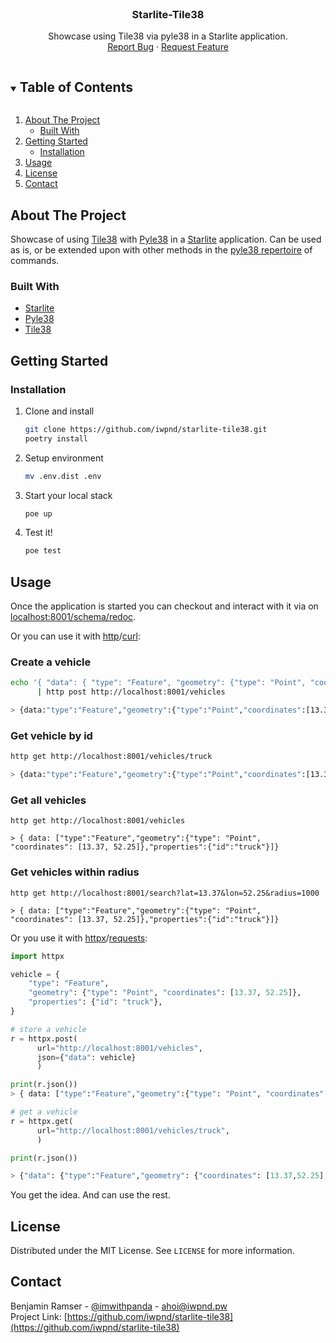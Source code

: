 <br />
<p align="center">
  <h3 align="center">Starlite-Tile38</h3>

  <p align="center">
    Showcase using Tile38 via pyle38 in a Starlite application.
    <br />
    <a href="https://github.com/iwpnd/starlite-tile38/issues">Report Bug</a>
    ·
    <a href="https://github.com/iwpnd/starlite-tile38/issues">Request Feature</a>
  </p>
</p>

<!-- TABLE OF CONTENTS -->
<details open="open">
  <summary><h2 style="display: inline-block">Table of Contents</h2></summary>
  <ol>
    <li>
      <a href="#about-the-project">About The Project</a>
      <ul>
        <li><a href="#built-with">Built With</a></li>
      </ul>
    </li>
    <li>
      <a href="#getting-started">Getting Started</a>
      <ul>
        <li><a href="#installation">Installation</a></li>
      </ul>
    </li>
    <li><a href="#usage">Usage</a></li>
    <li><a href="#license">License</a></li>
    <li><a href="#contact">Contact</a></li>
  </ol>
</details>

<!-- ABOUT THE PROJECT -->

## About The Project

Showcase of using [Tile38](https://github.com/tidwall/tile38) with [Pyle38](https://github.com/iwpnd/pyle38) in a [Starlite](https://github.com/starlite-api/starlite)
application. Can be used as is, or be extended upon with other methods in the [pyle38 repertoire](https://github.com/iwpnd/pyle38#commands) of commands.

### Built With

-   [Starlite](https://github.com/starlite-api/starlite)
-   [Pyle38](https://github.com/iwpnd/pyle38)
-   [Tile38](https://github.com/tidwall/tile38)

<!-- GETTING STARTED -->

## Getting Started

### Installation

1. Clone and install
    ```sh
    git clone https://github.com/iwpnd/starlite-tile38.git
    poetry install
    ```
2. Setup environment
    ```sh
    mv .env.dist .env
    ```
3. Start your local stack
    ```python
    poe up
    ```
4. Test it!
    ```sh
    poe test
    ```

## Usage

Once the application is started you can checkout and interact with it via on [localhost:8001/schema/redoc](http://localhost:8001/schema/redoc).

Or you can use it with [http](https://httpie.io/)/[curl](https://curl.se/):

### Create a vehicle

```sh
echo '{ "data": { "type": "Feature", "geometry": {"type": "Point", "coordinates": [13.37, 52.25]}, "properties": {"id": "truck"}}}' \
      | http post http://localhost:8001/vehicles

> {data:"type":"Feature","geometry":{"type":"Point","coordinates":[13.37, 52.25]},"properties":{"id":"truck"}}
```

### Get vehicle by id
```sh
http get http://localhost:8001/vehicles/truck

> {data:"type":"Feature","geometry":{"type":"Point","coordinates":[13.37, 52.25]},"properties":{"id":"truck"}}
```

### Get all vehicles
```
http get http://localhost:8001/vehicles

> { data: ["type":"Feature","geometry":{"type": "Point", "coordinates": [13.37, 52.25]},"properties":{"id":"truck"}]}
```

### Get vehicles within radius
```
http get http://localhost:8001/search?lat=13.37&lon=52.25&radius=1000

> { data: ["type":"Feature","geometry":{"type": "Point", "coordinates": [13.37, 52.25]},"properties":{"id":"truck"}]}
```


Or you use it with [httpx](https://www.python-httpx.org/)/[requests](https://docs.python-requests.org/en/master/):

```python
import httpx

vehicle = {
    "type": "Feature",
    "geometry": {"type": "Point", "coordinates": [13.37, 52.25]},
    "properties": {"id": "truck"},
}

# store a vehicle
r = httpx.post(
      url="http://localhost:8001/vehicles",
      json={"data": vehicle}
      )

print(r.json())
> { data: ["type":"Feature","geometry":{"type": "Point", "coordinates": [13.37, 52.25]},"properties":{"id":"truck"}]}

# get a vehicle
r = httpx.get(
      url="http://localhost:8001/vehicles/truck",
      )

print(r.json())

> {"data": {"type":"Feature","geometry": {"coordinates": [13.37,52.25],"type": "Point"},"properties": {"id": "truck"}}}
```

You get the idea. And can use the rest.

## License

Distributed under the MIT License. See `LICENSE` for more information.

<!-- CONTACT -->

## Contact

Benjamin Ramser - [@imwithpanda](https://twitter.com/imwithpanda) - ahoi@iwpnd.pw  
Project Link: [https://github.com/iwpnd/starlite-tile38](https://github.com/iwpnd/starlite-tile38)
